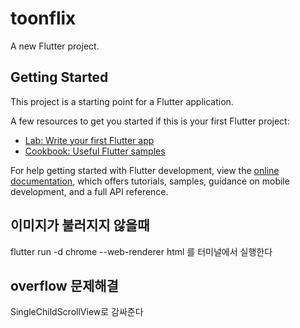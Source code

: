 # toonflix

A new Flutter project.

## Getting Started

This project is a starting point for a Flutter application.

A few resources to get you started if this is your first Flutter project:

- [Lab: Write your first Flutter app](https://docs.flutter.dev/get-started/codelab)
- [Cookbook: Useful Flutter samples](https://docs.flutter.dev/cookbook)

For help getting started with Flutter development, view the
[online documentation](https://docs.flutter.dev/), which offers tutorials,
samples, guidance on mobile development, and a full API reference.

## 이미지가 불러지지 않을때 
flutter run -d chrome --web-renderer html 를 터미널에서 실행한다

## overflow 문제해결
SingleChildScrollView로 감싸준다

